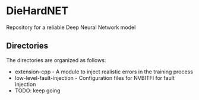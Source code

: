 # DieHardNET

Repository for a reliable Deep Neural Network model


## Directories

The directories are organized as follows:

* extension-cpp - A module to inject realistic errors in the training process
* low-level-fault-injection - Configuration files for NVBITFI for fault injection
* TODO: keep going

